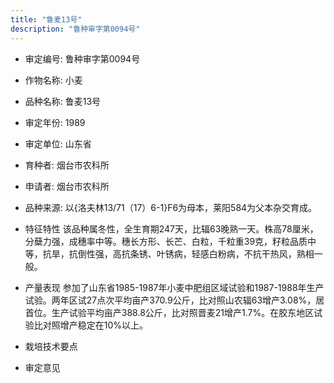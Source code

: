 ```yaml
---
title: "鲁麦13号"
description: "鲁种审字第0094号"
---
```

* 审定编号:  鲁种审字第0094号

*  作物名称:  小麦

*  品种名称:  鲁麦13号

*  审定年份:  1989

*  审定单位:  山东省

* 育种者:  烟台市农科所

*  申请者:  烟台市农科所

*  品种来源:  以{洛夫林13/71（17）6-1}F6为母本，莱阳584为父本杂交育成。

*  特征特性
该品种属冬性，全生育期247天，比辐63晚熟一天。株高78厘米，分蘖力强，成穗率中等。穗长方形、长芒、白粒，千粒重39克，籽粒品质中等，抗旱，抗倒性强，高抗条锈、叶锈病，轻感白粉病，不抗干热风，熟相一般。

*  产量表现
参加了山东省1985-1987年小麦中肥组区域试验和1987-1988年生产试验。两年区试27点次平均亩产370.9公斤，比对照山农辐63增产3.08%，居首位。生产试验平均亩产388.8公斤，比对照晋麦21增产1.7%。在胶东地区试验比对照增产稳定在10%以上。

*  栽培技术要点


*  审定意见

